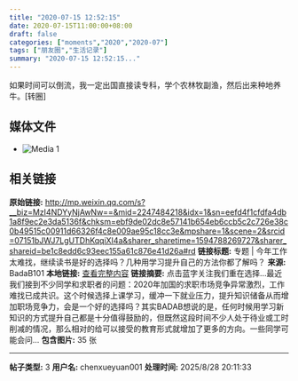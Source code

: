 ```yaml
---
title: "2020-07-15 12:52:15"
date: 2020-07-15T11:00:00+08:00
draft: false
categories: ["moments","2020","2020-07"]
tags: ["朋友圈","生活记录"]
summary: "2020-07-15 12:52:15..."
---
```


如果时间可以倒流，我一定出国直接读专科，学个农林牧副渔，然后出来种地养牛。[转圈]

## 媒体文件

- ![Media 1](/Moments/photos/2020-07-15/202007151252150.jpg)

## 相关链接

**原始链接:** http://mp.weixin.qq.com/s?__biz=MzI4NDYyNjAwNw==&mid=2247484218&idx=1&sn=eefd4f1cfdfa4db1a8f9ec2e3da5136f&chksm=ebf9de02dc8e57141b654eb6ccb5c2c726e38c0b49515c00911d66326f4c8e009ae95c18cc3e&mpshare=1&scene=2&srcid=07151bJWJ7LgUTDhKqqiXI4a&sharer_sharetime=1594788269727&sharer_shareid=be1c8edd6c93eec155a61c876e41d26a#rd
**链接标题:** 专题 | 今年工作太难找，继续读书是好的选择吗？几种用学习提升自己的方法你都了解吗？
**来源:** BadaB101
**本地链接:** [查看完整内容](/link_content/2020/07/2020-07-15-1/link_content/)
**链接摘要:** 点击蓝字关注我们重在选择…最近我们接到不少同学和求职者的问题：2020年加国的求职市场竞争异常激烈，工作难找已成共识。这个时候选择上课学习，缓冲一下就业压力，提升知识储备从而增加职场竞争力，会是一个好的选择吗？其实BADAB想说的是，任何时候用学习新知识的方式提升自己都是十分值得鼓励的，但既然这段时间不少人处于待业或工时削减的情况，那么相对的给可以接受的教育形式就增加了更多的方向。一些同学可能会问...
**包含图片:** 35 张

---

**帖子类型:** 3
**用户名:** chenxueyuan001
**处理时间:** 2025/8/28 20:11:33